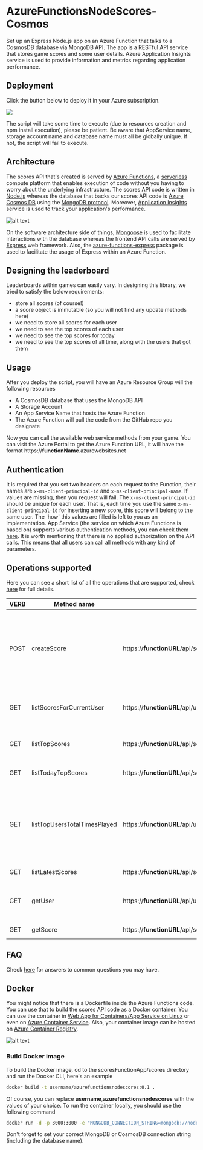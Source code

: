 # AzureFunctionsNodeScores-Cosmos

Set up an Express Node.js app on an Azure Function that talks to a CosmosDB database via MongoDB API. The app is a RESTful API service that stores game scores and some user details. Azure Application Insights service is used to provide information and metrics regarding application performance.

## Deployment

Click the button below to deploy it in your Azure subscription.

<a href="https://portal.azure.com/#create/Microsoft.Template/uri/https%3A%2F%2Fraw.githubusercontent.com%2Fdgkanatsios%2FAzureFunctionsNodeLeaderboard%2Fmaster%2Fazuredeploy.json" target="_blank"><img src="http://azuredeploy.net/deploybutton.png"/></a>

The script will take some time to execute (due to resources creation and npm install execution), please be patient.
Be aware that AppService name, storage account name and database name must all be globally unique. If not, the script will fail to execute. 

## Architecture

The scores API that's created is served by [Azure Functions](https://docs.microsoft.com/en-us/azure/azure-functions/), a [serverless](https://azure.microsoft.com/en-us/overview/serverless-computing/) compute platform that enables execution of code without you having to worry about the underlying infrastructure. The scores API code is written in [Node.js](https://nodejs.org/en/) whereas the database that backs our scores API code is [Azure Cosmos DB](https://docs.microsoft.com/en-us/azure/cosmos-db/introduction) using the [MongoDB protocol](https://docs.microsoft.com/en-us/azure/cosmos-db/mongodb-introduction). Moreover, [Application Insights](https://docs.microsoft.com/en-us/azure/application-insights/app-insights-overview) service is used to track your application's performance.

![alt text](https://github.com/dgkanatsios/AzureFunctionsNodeScores-Cosmos/blob/master/media/functions.JPG?raw=true "Reference architecture")

On the software architecture side of things, [Mongoose](http://mongoosejs.com) is used to facilitate interactions with the database whereas the frontend API calls are served by [Express](https://expressjs.com/) web framework. Also, the [azure-functions-express](https://github.com/yvele/azure-function-express) package is used to facilitate the usage of Express within an Azure Function.

## Designing the leaderboard

Leaderboards within games can easily vary. In designing this library, we tried to satisfy the below requirements:

- store all scores (of course!)
- a score object is immutable (so you will not find any update methods here)
- we need to store all scores for each user
- we need to see the top scores of each user
- we need to see the top scores for today
- we need to see the top scores of all time, along with the users that got them

## Usage
After you deploy the script, you will have an Azure Resource Group will the following resources
- A CosmosDB database that uses the MongoDB API
- A Storage Account
- An App Service Name that hosts the Azure Function
- The Azure Function will pull the code from the GitHub repo you designate

Now you can call the available web service methods from your game. You can visit the Azure Portal to get the Azure Function URL, it will have the format https://**functionName**.azurewebsites.net

## Authentication
It is required that you set two headers on each request to the Function, their names are `x-ms-client-principal-id` and `x-ms-client-principal-name`. If values are missing, then you request will fail. The `x-ms-client-principal-id` should be unique for each user. That is, each time you use the same `x-ms-client-principal-id` for inserting a new score, this score will belong to the same user. The 'how' this values are filled is left to you as an implementation. App Service (the service on which Azure Functions is based on) supports various authentication methods, you can check them [here](https://docs.microsoft.com/en-us/azure/app-service/app-service-authentication-overview). It is worth mentioning that there is no applied authorization on the API calls. This means that all users can call all methods with any kind of parameters.

## Operations supported

Here you can see a short list of all the operations that are supported, check [here](README.operationsSupported.md) for full details.

| VERB | Method name | URL | Description | 
| --- | --- | --- | --- |
| POST | createScore | https://**functionURL**/api/scores | Creates a new score. Post body has the format { "value":Integer value of the score }. Returns the updated user details. |
| GET | listScoresForCurrentUser | https://**functionURL**/api/user/scores/:count | Gets the top 'count' scores for logged in user sorted by score value |
| GET | listTopScores | https://**functionURL**/api/scores/top/:count | Gets the top 'count' scores for all users for all time|
| GET | listTodayTopScores | https://**functionURL**/api/scores/today/top/:count | Gets the top 'count' scores for today|
| GET | listTopUsersTotalTimesPlayed | https://**functionURL**/api/users/toptotaltimesplayed/:count | Gets the top users for all time in regards to the times they have played (i.e. number of times they have posted a new score).|
| GET | listLatestScores | https://**functionURL**/api/scores/latest/:count | Gets the latest 'count' scores |
| GET | getUser | https://**functionURL**/api/users/:userId | Gets a specific user's details, including top score and latest scores | 
| GET | getScore | https://**functionURL**/api/scores/:scoreID | Gets a specific score |

## FAQ 
Check [here](README.faq.md) for answers to common questions you may have.

## Docker
You might notice that there is a Dockerfile inside the Azure Functions code. You can use that to build the scores API code as a Docker container. You can use the container in [Web App for Containers/App Service on Linux](https://docs.microsoft.com/en-us/azure/app-service/containers/) or even on [Azure Container Service](https://docs.microsoft.com/en-us/azure/aks/). Also, your container image can be hosted on [Azure Container Registry](https://docs.microsoft.com/en-us/azure/container-registry/).

![alt text](https://github.com/dgkanatsios/AzureFunctionsNodeScores-Cosmos/blob/master/media/docker.JPG?raw=true "Reference architecture for usage of a Docker container")

### Build Docker image
To build the Docker image, cd to the scoresFunctionApp/scores directory and run the Docker CLI, here's an example

```bash
docker build -t username/azurefunctionsnodescores:0.1 .
```

Of course, you can replace **username**,**azurefunctionsnodescores** with the values of your choice. To run the container locally, you should use the following command

```bash
docker run -d -p 3000:3000 -e "MONGODB_CONNECTION_STRING=mongodb://node-scores:12345678@node-scores.documents.azure.com:10255/mygameDB?ssl=true&replicaSet=globaldb" --name myscoresapi username/azurefunctionsnodescores:0.1 
```
Don't forget to set your correct MongoDB or CosmosDB connection string (including the database name).